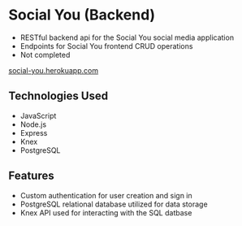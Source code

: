 # Social You (Backend)
- RESTful backend api for the Social You social media application
- Endpoints for Social You frontend CRUD operations
- Not completed

[social-you.herokuapp.com](social-you.herokuapp.com)

## Technologies Used
- JavaScript
- Node.js
- Express
- Knex
- PostgreSQL

## Features
- Custom authentication for user creation and sign in
- PostgreSQL relational database utilized for data storage
- Knex API used for interacting with the SQL datbase
